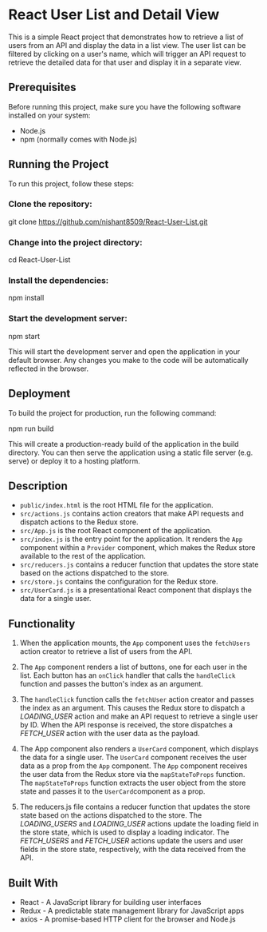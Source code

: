 # React User List and Detail View

This is a simple React project that demonstrates how to retrieve a list of users from an API and display the data in a list view. The user list can be filtered by clicking on a user's name, which will trigger an API request to retrieve the detailed data for that user and display it in a separate view.

## Prerequisites

Before running this project, make sure you have the following software installed on your system:

* Node.js
* npm (normally comes with Node.js)

## Running the Project
To run this project, follow these steps:

### Clone the repository:

git clone https://github.com/nishant8509/React-User-List.git

### Change into the project directory:

cd React-User-List

### Install the dependencies:

npm install

### Start the development server:

npm start

This will start the development server and open the application in your default browser. Any changes you make to the code will be automatically reflected in the browser.

## Deployment

To build the project for production, run the following command:

npm run build

This will create a production-ready build of the application in the build directory. You can then serve the application using a static file server (e.g. serve) or deploy it to a hosting platform.

## Description

* `public/index.html` is the root HTML file for the application.
* `src/actions.js` contains action creators that make API requests and dispatch actions to the Redux store.
* `src/App.js` is the root React component of the application.
* `src/index.js` is the entry point for the application. It renders the `App` component within a `Provider` component, which makes the Redux store available to the rest of the application.
* `src/reducers.js` contains a reducer function that updates the store state based on the actions dispatched to the store.
* `src/store.js` contains the configuration for the Redux store.
* `src/UserCard.js` is a presentational React component that displays the data for a single user.

## Functionality

1. When the application mounts, the `App` component uses the `fetchUsers` action creator to retrieve a list of users from the API.
2. The `App` component renders a list of buttons, one for each user in the list.  Each button has an `onClick` handler that calls the `handleClick` function and passes the button's index as an argument.
3. The `handleClick` function calls the `fetchUser` action creator and passes the index as an argument. This causes the Redux store to dispatch a *LOADING_USER* action and make an API request to retrieve a single user by ID. When the API response is received, the store dispatches a *FETCH_USER* action with the user data as the payload.
4. The App component also renders a `UserCard` component, which displays the data for a single user. The `UserCard` component receives the user data as a prop from the `App` component. The `App` component receives the user data from the Redux store via the `mapStateToProps` function. The `mapStateToProps` function extracts the user object from the store state and passes it to the `UserCard`component as a prop.

5. The reducers.js file contains a reducer function that updates the store state based on the actions dispatched to the store. The *LOADING_USERS* and *LOADING_USER* actions update the loading field in the store state, which is used to display a loading indicator. The *FETCH_USERS* and *FETCH_USER* actions update the users and user fields in the store state, respectively, with the data received from the API.

## Built With
* React - A JavaScript library for building user interfaces
* Redux - A predictable state management library for JavaScript apps
* axios - A promise-based HTTP client for the browser and Node.js


